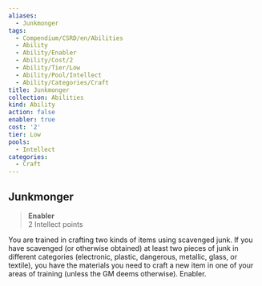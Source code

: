 ```yaml
---
aliases:
  - Junkmonger
tags:
  - Compendium/CSRD/en/Abilities
  - Ability
  - Ability/Enabler
  - Ability/Cost/2
  - Ability/Tier/Low
  - Ability/Pool/Intellect
  - Ability/Categories/Craft
title: Junkmonger
collection: Abilities
kind: Ability
action: false
enabler: true
cost: '2'
tier: Low
pools:
  - Intellect
categories:
  - Craft
---
```

## Junkmonger  
>**Enabler**  
>2 Intellect points
  
You are trained in crafting two kinds of items using scavenged junk. If you have scavenged (or otherwise obtained) at least two pieces of junk in different categories (electronic, plastic, dangerous, metallic, glass, or textile), you have the materials you need to craft a new item in one of your areas of training (unless the GM deems otherwise). Enabler.